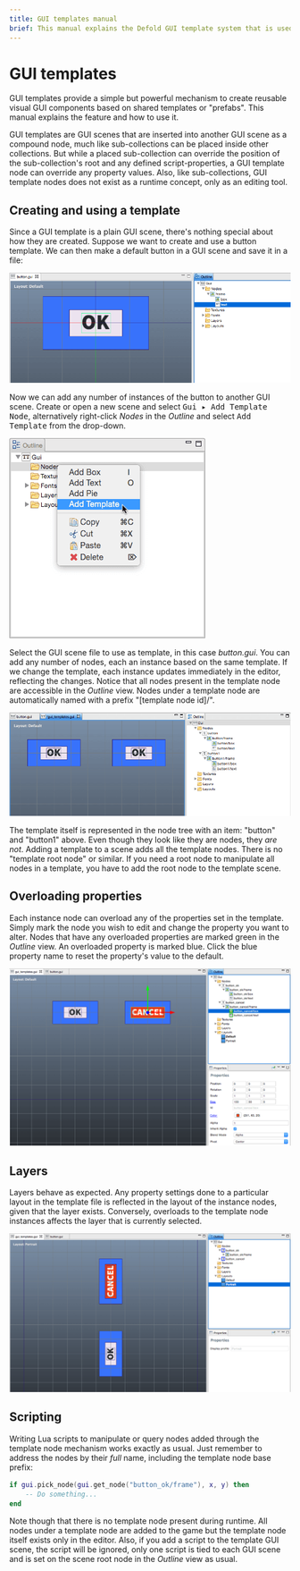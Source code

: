 ```yaml
---
title: GUI templates manual
brief: This manual explains the Defold GUI template system that is used to create reusable visual GUI components based on shared templates or 'prefabs'.
---
```


# GUI templates

GUI templates provide a simple but powerful mechanism to create reusable visual GUI components based on shared templates or "prefabs". This manual explains the feature and how to use it.

GUI templates are GUI scenes that are inserted into another GUI scene as a compound node, much like sub-collections can be placed inside other collections. But while a placed sub-collection can override the position of the sub-collection's root and any defined script-properties, a GUI template node can override any property values. Also, like sub-collections, GUI template nodes does not exist as a runtime concept, only as an editing tool.

## Creating and using a template

Since a GUI template is a plain GUI scene, there's nothing special about how they are created. Suppose we want to create and use a button template. We can then make a default button in a GUI scene and save it in a file:

![Button template](images/gui-templates/gui-templates-button.png)

Now we can add any number of instances of the button to another GUI scene. Create or open a new scene and select <kbd>Gui ▸ Add Template Node</kbd>, alternatively right-click *Nodes* in the *Outline* and select <kbd>Add Template</kbd> from the drop-down.

![Add template](images/gui-templates/gui-templates-add-template.png)

Select the GUI scene file to use as template, in this case *button.gui*. You can add any number of nodes, each an instance based on the same template. If we change the template, each instance updates immediately in the editor, reflecting the changes. Notice that all nodes present in the template node are accessible in the *Outline* view. Nodes under a template node are automatically named with a prefix "[template node id]/".

![Node instances](images/gui-templates/gui-templates-instances.png)

The template itself is represented in the node tree with an item: "button" and "button1" above. Even though they look like they are nodes, they *are not*. Adding a template to a scene adds all the template nodes. There is no "template root node" or similar. If you need a root node to manipulate all nodes in a template, you have to add the root node to the template scene.

## Overloading properties

Each instance node can overload any of the properties set in the template. Simply mark the node you wish to edit and change the property you want to alter. Nodes that have any overloaded properties are marked green in the *Outline* view. An overloaded property is marked blue. Click the blue property name to reset the property's value to the default.

![Overloaded properties](images/gui-templates/gui-templates-overloaded.png)

## Layers

Layers behave as expected. Any property settings done to a particular layout in the template file is reflected in the layout of the instance nodes, given that the layer exists. Conversely, overloads to the template node instances affects the layer that is currently selected.

![Overloading in layers](images/gui-templates/gui-templates-layers.png)

## Scripting

Writing Lua scripts to manipulate or query nodes added through the template node mechanism works exactly as usual. Just remember to address the nodes by their _full_ name, including the template node base prefix:

```lua
if gui.pick_node(gui.get_node("button_ok/frame"), x, y) then
    -- Do something...
end
```

Note though that there is no template node present during runtime. All nodes under a template node are added to the game but the template node itself exists only in the editor. Also, if you add a script to the template GUI scene, the script will be ignored, only one script is tied to each GUI scene and is set on the scene root node in the *Outline* view as usual.
